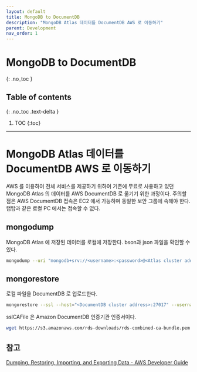 ```yaml
---
layout: default
title: MongoDB to DocumentDB
description: "MongoDB Atlas 데이터를 DocumentDB AWS 로 이동하기"
parent: Development
nav_order: 1
---
```


# MongoDB to DocumentDB
{: .no_toc }

## Table of contents
{: .no_toc .text-delta }

1. TOC
{:toc}

---

# MongoDB Atlas 데이터를 DocumentDB AWS 로 이동하기

AWS 를 이용하여 전체 서비스를 제공하기 위하여 기존에 무료로 사용하고 있던 MongoDB Atlas 의 데이터를 AWS DocumentDB 로 옮기기 위한 과정이다. 주의할 점은 AWS DocumentDB 접속은 EC2 에서 가능하며 동일한 보안 그룹에 속해야 한다. 랩탑과 같은 로컬 PC 에서는 접속할 수 없다.

## mongodump

MongoDB Atlas 에 저장된 데이터를 로컬에 저장한다. bson과 json 파일을 확인할 수 있다.

  ```bash
  mongodump --uri "mongodb+srv://<username>:<password>@<Atlas cluster address>/<database>" --out <localpath>
  ```

## mongorestore

로컬 파일을 DocumentDB 로 업로드한다.

  ```bash
  mongorestore --ssl --host="<DocumentDB cluster address>:27017" --username=<username> --password=<password> --db <database name> --sslCAFile <CAFile path> <localpath>
  ```

sslCAFile 은 Amazon DocumentDB 인증기관 인증서이다.

  ```bash
  wget https://s3.amazonaws.com/rds-downloads/rds-combined-ca-bundle.pem
  ```

## 참고

[Dumping, Restoring, Importing, and Exporting Data - AWS Developer Guide](https://docs.aws.amazon.com/documentdb/latest/developerguide/backup_restore-dump_restore_import_export_data.html)
